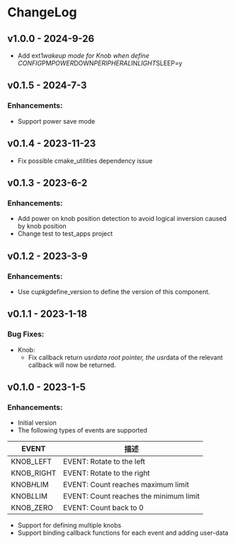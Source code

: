 # ChangeLog

## v1.0.0 - 2024-9-26

* Add ext1*wakeup mode for Knob when define CONFIG*PM*POWER*DOWN*PERIPHERAL*IN*LIGHT*SLEEP=y

## v0.1.5 - 2024-7-3

### Enhancements:

* Support power save mode

## v0.1.4 - 2023-11-23

* Fix possible cmake_utilities dependency issue

## v0.1.3 - 2023-6-2

### Enhancements:

* Add power on knob position detection to avoid logical inversion caused by knob position
* Change test to test_apps project

## v0.1.2 - 2023-3-9

### Enhancements:

* Use cu*pkg*define_version to define the version of this component.

## v0.1.1 - 2023-1-18

### Bug Fixes:

* Knob:
  * Fix callback return usr*data root pointer, the usr*data of the relevant callback will now be returned.

## v0.1.0 - 2023-1-5

### Enhancements:

* Initial version
* The following types of events are supported

| EVENT      | 描述                                   |
| ---------- | -------------------------------------- |
| KNOB_LEFT  | EVENT: Rotate to the left              |
| KNOB_RIGHT | EVENT: Rotate to the right             |
| KNOB*H*LIM | EVENT: Count reaches maximum limit     |
| KNOB*L*LIM | EVENT: Count reaches the minimum limit |
| KNOB_ZERO  | EVENT: Count back to 0                 |

* Support for defining multiple knobs
* Support binding callback functions for each event and adding user-data
